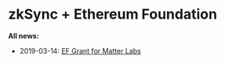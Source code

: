 # zkSync + Ethereum Foundation

**All news:**

- 2019-03-14: [EF Grant for Matter Labs](https://medium.com/matter-labs/grant-from-the-ethereum-foundation-for-matter-labs-64338f3dd938)
